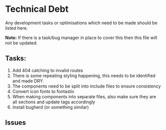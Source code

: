 # Technical Debt
Any development tasks or optimisations which need to be made should be listed here.

**Note:** If there is a task/bug manager in place to cover this then this file will not be updated.

## Tasks:
1. Add 404 catching to invalid routes
2. There is some repeating styling happening, this needs to be identified and made DRY.
3. The components need to be split into include files to ensure consistency
4. Convert icon fonts to fontastic
5. When making components into separate files, also make sure they are all sections and update tags accordingly
6. Install bugherd (or something similar)

## Issues

